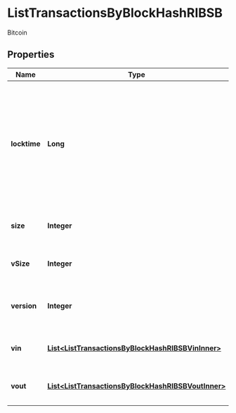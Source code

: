 

# ListTransactionsByBlockHashRIBSB

Bitcoin

## Properties

| Name | Type | Description | Notes |
|------------ | ------------- | ------------- | -------------|
|**locktime** | **Long** | Represents the locktime on the transaction on the specific blockchain, i.e. the blockheight at which the transaction is valid. |  |
|**size** | **Integer** | Represents the total size of this transaction. |  |
|**vSize** | **Integer** | Represents the virtual size of this transaction. |  |
|**version** | **Integer** | Represents the transaction version number. |  |
|**vin** | [**List&lt;ListTransactionsByBlockHashRIBSBVinInner&gt;**](ListTransactionsByBlockHashRIBSBVinInner.md) | Represents the transaction inputs. |  |
|**vout** | [**List&lt;ListTransactionsByBlockHashRIBSBVoutInner&gt;**](ListTransactionsByBlockHashRIBSBVoutInner.md) | Represents the transaction outputs. |  |



